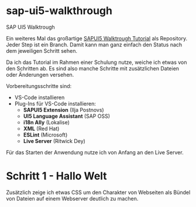 # sap-ui5-walkthrough
SAP UI5 Walktrough 

Ein weiteres Mal das großartige [SAPUI5 Walktrough Tutorial](https://sapui5.hana.ondemand.com/sdk/#/topic/3da5f4be63264db99f2e5b04c5e853db) als Repository. Jeder Step ist ein Branch. Damit kann man ganz einfach den Status nach dem jeweiligen Schritt sehen. 

Da ich das Tutorial im Rahmen einer Schulung nutze, weiche ich etwas von den Schritten ab. Es sind also manche Schritte mit zusätzlichen Dateien oder Änderungen versehen. 

Vorbereitungsschritte sind: 
- VS-Code installieren
- Plug-Ins für VS-Code  installieren:
  - **SAPUI5 Extension** (Ilja Postnovs)
  - **UI5 Language Assistant** (SAP OSS)
  - **i18n Ally** (Lokalise)
  - **XML** (Red Hat)
  - **ESLint** (Microsoft)
  - **Live Server** (Ritwick Dey)
  
Für das Starten der Anwendung nutze ich von Anfang an den Live Server. 

# Schritt 1 - Hallo Welt
Zusätzlich zeige ich etwas CSS um den Charakter von Webseiten als Bündel von Dateien auf einem Webserver deutlich zu machen. 